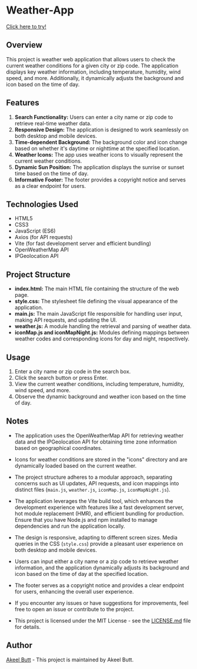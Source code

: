 # Weather-App
[Click here to try!](https://weather-5ud4kpeyx-akeel-butts-projects.vercel.app/)

## Overview

This project is weather web application that allows users to check the current weather conditions for a given city or zip code. The application displays key weather information, including temperature, humidity, wind speed, and more. Additionally, it dynamically adjusts the background and icon based on the time of day.

## Features

1. **Search Functionality:** Users can enter a city name or zip code to retrieve real-time weather data.
2. **Responsive Design:** The application is designed to work seamlessly on both desktop and mobile devices.
3. **Time-dependent Background:** The background color and icon change based on whether it's daytime or nighttime at the specified location.
4. **Weather Icons:** The app uses weather icons to visually represent the current weather conditions.
5. **Dynamic Sun Position:** The application displays the sunrise or sunset time based on the time of day.
6. **Informative Footer:** The footer provides a copyright notice and serves as a clear endpoint for users.

## Technologies Used

- HTML5
- CSS3
- JavaScript (ES6)
- Axios (for API requests)
- Vite (for fast development server and efficient bundling)
- OpenWeatherMap API
- IPGeolocation API

## Project Structure

- **index.html:** The main HTML file containing the structure of the web page.
- **style.css:** The stylesheet file defining the visual appearance of the application.
- **main.js:** The main JavaScript file responsible for handling user input, making API requests, and updating the UI.
- **weather.js:** A module handling the retrieval and parsing of weather data.
- **iconMap.js and iconMapNight.js:** Modules defining mappings between weather codes and corresponding icons for day and night, respectively.

## Usage

1. Enter a city name or zip code in the search box.
2. Click the search button or press Enter.
3. View the current weather conditions, including temperature, humidity, wind speed, and more.
4. Observe the dynamic background and weather icon based on the time of day.

## Notes

- The application uses the OpenWeatherMap API for retrieving weather data and the IPGeolocation API for obtaining time zone information based on geographical coordinates.

- Icons for weather conditions are stored in the "icons" directory and are dynamically loaded based on the current weather.

- The project structure adheres to a modular approach, separating concerns such as UI updates, API requests, and icon mappings into distinct files (`main.js`, `weather.js`, `iconMap.js`, `iconMapNight.js`).

- The application leverages the Vite build tool, which enhances the development experience with features like a fast development server, hot module replacement (HMR), and efficient bundling for production. Ensure that you have Node.js and npm installed to manage dependencies and run the application locally.

- The design is responsive, adapting to different screen sizes. Media queries in the CSS (`style.css`) provide a pleasant user experience on both desktop and mobile devices.

- Users can input either a city name or a zip code to retrieve weather information, and the application dynamically adjusts its background and icon based on the time of day at the specified location.

- The footer serves as a copyright notice and provides a clear endpoint for users, enhancing the overall user experience.

- If you encounter any issues or have suggestions for improvements, feel free to open an issue or contribute to the project.

- This project is licensed under the MIT License - see the [LICENSE.md](LICENSE.md) file for details.


## Author

[Akeel Butt](#) - This project is maintained by Akeel Butt.
